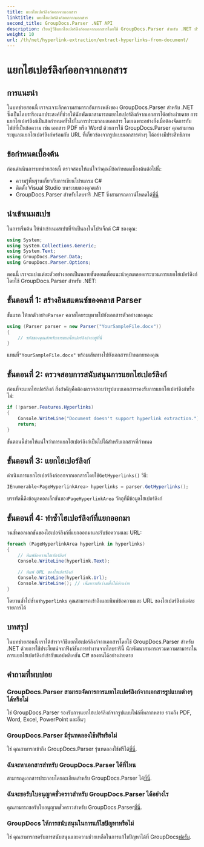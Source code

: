 ```yaml
---
title: แยกไฮเปอร์ลิงก์ออกจากเอกสาร
linktitle: แยกไฮเปอร์ลิงก์ออกจากเอกสาร
second_title: GroupDocs.Parser .NET API
description: เรียนรู้วิธีแยกไฮเปอร์ลิงก์ออกจากเอกสารโดยใช้ GroupDocs.Parser สำหรับ .NET ปรับปรุงแอปพลิเคชัน C# ของคุณด้วยคำแนะนำที่ตรงไปตรงมานี้
weight: 10
url: /th/net/hyperlink-extraction/extract-hyperlinks-from-document/
---
```


# แยกไฮเปอร์ลิงก์ออกจากเอกสาร

## การแนะนำ
ในบทช่วยสอนนี้ เราจะเจาะลึกความสามารถอันทรงพลังของ GroupDocs.Parser สำหรับ .NET ซึ่งเป็นไลบรารีอเนกประสงค์ที่ช่วยให้นักพัฒนาสามารถแยกไฮเปอร์ลิงก์จากเอกสารได้อย่างง่ายดาย การแยกไฮเปอร์ลิงก์เป็นข้อกำหนดทั่วไปในการประมวลผลเอกสาร โดยเฉพาะอย่างยิ่งเมื่อต้องจัดการกับไฟล์ที่เป็นข้อความ เช่น เอกสาร PDF หรือ Word ด้วยการใช้ GroupDocs.Parser คุณสามารถระบุและแยกไฮเปอร์ลิงก์พร้อมกับ URL ที่เกี่ยวข้องจากรูปแบบเอกสารต่างๆ ได้อย่างมีประสิทธิภาพ
## ข้อกำหนดเบื้องต้น
ก่อนดำเนินการบทช่วยสอนนี้ ตรวจสอบให้แน่ใจว่าคุณมีข้อกำหนดเบื้องต้นต่อไปนี้:
- ความรู้พื้นฐานเกี่ยวกับการเขียนโปรแกรม C#
- ติดตั้ง Visual Studio บนระบบของคุณแล้ว
-  GroupDocs.Parser สำหรับไลบรารี .NET ซึ่งสามารถดาวน์โหลดได้[ที่นี่](https://releases.groupdocs.com/parser/net/)
## นำเข้าเนมสเปซ
ในการเริ่มต้น ให้นำเข้าเนมสเปซที่จำเป็นลงในโปรเจ็กต์ C# ของคุณ:
```csharp
using System;
using System.Collections.Generic;
using System.Text;
using GroupDocs.Parser.Data;
using GroupDocs.Parser.Options;
```

ตอนนี้ เราจะแบ่งแต่ละตัวอย่างออกเป็นหลายขั้นตอนเพื่อแนะนำคุณตลอดกระบวนการแยกไฮเปอร์ลิงก์โดยใช้ GroupDocs.Parser สำหรับ .NET:
## ขั้นตอนที่ 1: สร้างอินสแตนซ์ของคลาส Parser
 ขั้นแรก ให้ยกตัวอย่าง`Parser` คลาสโดยระบุพาธไปยังเอกสารตัวอย่างของคุณ:
```csharp
using (Parser parser = new Parser("YourSampleFile.docx"))
{
    // รหัสของคุณสำหรับการแยกไฮเปอร์ลิงก์จะอยู่ที่นี่
}
```
 แทนที่`"YourSampleFile.docx"` พร้อมเส้นทางไปยังเอกสารเป้าหมายของคุณ
## ขั้นตอนที่ 2: ตรวจสอบการสนับสนุนการแยกไฮเปอร์ลิงก์
ก่อนที่จะแยกไฮเปอร์ลิงก์ สิ่งสำคัญคือต้องตรวจสอบว่ารูปแบบเอกสารรองรับการแยกไฮเปอร์ลิงก์หรือไม่:
```csharp
if (!parser.Features.Hyperlinks)
{
    Console.WriteLine("Document doesn't support hyperlink extraction.");
    return;
}
```
ขั้นตอนนี้ช่วยให้แน่ใจว่าการแยกไฮเปอร์ลิงก์เป็นไปได้สำหรับเอกสารที่กำหนด
## ขั้นตอนที่ 3: แยกไฮเปอร์ลิงก์
 ดำเนินการแยกไฮเปอร์ลิงก์ออกจากเอกสารโดยใช้`GetHyperlinks()` วิธี:
```csharp
IEnumerable<PageHyperlinkArea> hyperlinks = parser.GetHyperlinks();
```
 บรรทัดนี้ดึงข้อมูลคอลเล็กชันของ`PageHyperlinkArea` วัตถุที่มีข้อมูลไฮเปอร์ลิงก์
## ขั้นตอนที่ 4: ทำซ้ำไฮเปอร์ลิงก์ที่แยกออกมา
วนซ้ำคอลเลกชันของไฮเปอร์ลิงก์ที่แยกออกมาและรับข้อความและ URL:
```csharp
foreach (PageHyperlinkArea hyperlink in hyperlinks)
{
    // พิมพ์ข้อความไฮเปอร์ลิงก์
    Console.WriteLine(hyperlink.Text);
    
    // พิมพ์ URL ของไฮเปอร์ลิงก์
    Console.WriteLine(hyperlink.Url);
    Console.WriteLine(); // เพิ่มบรรทัดว่างเพื่อให้อ่านง่าย
}
```
โดยวนซ้ำไปซ้ำมา`hyperlinks` คุณสามารถเข้าถึงและพิมพ์ข้อความและ URL ของไฮเปอร์ลิงก์แต่ละรายการได้
## บทสรุป
ในบทช่วยสอนนี้ เราได้สำรวจวิธีแยกไฮเปอร์ลิงก์จากเอกสารโดยใช้ GroupDocs.Parser สำหรับ .NET ด้วยการใช้ประโยชน์จากฟังก์ชันการทำงานจากไลบรารีนี้ นักพัฒนาสามารถรวมความสามารถในการแยกไฮเปอร์ลิงก์เข้ากับแอปพลิเคชัน C# ของตนได้อย่างง่ายดาย

## คำถามที่พบบ่อย
### GroupDocs.Parser สามารถจัดการการแยกไฮเปอร์ลิงก์จากเอกสารรูปแบบต่างๆ ได้หรือไม่
ใช่ GroupDocs.Parser รองรับการแยกไฮเปอร์ลิงก์จากรูปแบบไฟล์ที่หลากหลาย รวมถึง PDF, Word, Excel, PowerPoint และอื่นๆ
### GroupDocs.Parser มีรุ่นทดลองใช้ฟรีหรือไม่
 ใช่ คุณสามารถเข้าถึง GroupDocs.Parser รุ่นทดลองใช้ฟรีได้[ที่นี่](https://releases.groupdocs.com/).
### ฉันจะหาเอกสารสำหรับ GroupDocs.Parser ได้ที่ไหน
 สามารถดูเอกสารประกอบโดยละเอียดสำหรับ GroupDocs.Parser ได้[ที่นี่](https://tutorials.groupdocs.com/parser/net/).
### ฉันจะขอรับใบอนุญาตชั่วคราวสำหรับ GroupDocs.Parser ได้อย่างไร
 คุณสามารถขอรับใบอนุญาตชั่วคราวสำหรับ GroupDocs.Parser[ที่นี่](https://purchase.groupdocs.com/temporary-license/).
### GroupDocs ให้การสนับสนุนในการแก้ไขปัญหาหรือไม่
 ใช่ คุณสามารถขอรับการสนับสนุนและความช่วยเหลือในการแก้ไขปัญหาได้ที่ GroupDocs[ฟอรั่ม](https://forum.groupdocs.com/c/parser/17).